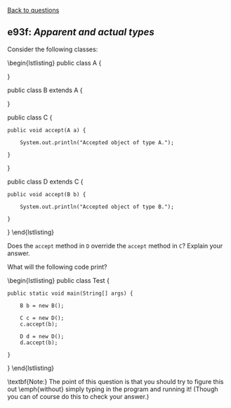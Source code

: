 [Back to questions](../README.md)

## e93f: *Apparent and actual types*


Consider the following classes:

\begin{lstlisting}
public class A {

}

public class B extends A {

}

public class C {

    public void accept(A a) {

        System.out.println("Accepted object of type A.");

    }
}

public class D extends C {

    public void accept(B b) {

        System.out.println("Accepted object of type B.");

    }
}
\end{lstlisting}

Does the `accept` method in `D` override the `accept` method in `C`?  Explain your answer.

What will the following code print?

\begin{lstlisting}
public class Test {

	public static void main(String[] args) {

		B b = new B();
		
		C c = new D();
		c.accept(b);
		
		D d = new D();
		d.accept(b);
		
	}

}
\end{lstlisting}

\textbf{Note:} The point of this question is that you should try to figure this out
\emph{without} simply typing in the program and running it!  (Though you can of course
do this to check your answer.)
